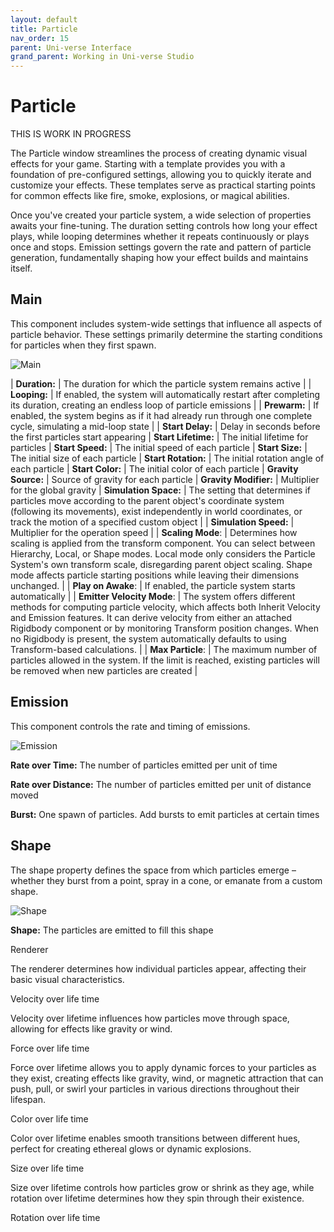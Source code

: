 ```yaml
---
layout: default
title: Particle
nav_order: 15
parent: Uni-verse Interface
grand_parent: Working in Uni-verse Studio
---
```

# Particle

THIS IS WORK IN PROGRESS

The Particle window streamlines the process of creating dynamic visual effects for your game. Starting with a template provides you with a foundation of pre-configured settings, allowing you to quickly iterate and customize your effects. These templates serve as practical starting points for common effects like fire, smoke, explosions, or magical abilities.

Once you've created your particle system, a wide selection of properties awaits your fine-tuning. The duration setting controls how long your effect plays, while looping determines whether it repeats continuously or plays once and stops. Emission settings govern the rate and pattern of particle generation, fundamentally shaping how your effect builds and maintains itself.

## Main

This component includes system-wide settings that influence all aspects of particle behavior. These settings primarily determine the starting conditions for particles when they first spawn.

![Main]({{site.url}}{{site.baseurl}}/content/images/particle-1-main.png)

| **Duration:** | The duration for which the particle system remains active | 
| **Looping:** | If enabled, the system will automatically restart after completing its duration, creating an endless loop of particle emissions | 
| **Prewarm:** | If enabled, the system begins as if it had already run through one complete cycle, simulating a mid-loop state | 
| **Start Delay:** | Delay in seconds before the first particles start appearing
| **Start Lifetime:** | The initial lifetime for particles
| **Start Speed:** | The initial speed of each particle
| **Start Size:** | The initial size of each particle
| **Start Rotation:** | The initial rotation angle of each particle
| **Start Color:** | The initial color of each particle
| **Gravity Source:** | Source of gravity for each particle
| **Gravity Modifier:** | Multiplier for the global gravity
| **Simulation Space:** | The setting that determines if particles move according to the parent object's coordinate system (following its movements), exist independently in world coordinates, or track the motion of a specified custom object | 
| **Simulation Speed:** | Multiplier for the operation speed | 
| **Scaling Mode**: | Determines how scaling is applied from the transform component. You can select between Hierarchy, Local, or Shape modes. Local mode only considers the Particle System's own transform scale, disregarding parent object scaling. Shape mode affects particle starting positions while leaving their dimensions unchanged. | 
| **Play on Awake**: | If enabled, the particle system starts automatically | 
| **Emitter Velocity Mode**: | The system offers different methods for computing particle velocity, which affects both Inherit Velocity and Emission features. It can derive velocity from either an attached Rigidbody component or by monitoring Transform position changes. When no Rigidbody is present, the system automatically defaults to using Transform-based calculations. | 
| **Max Particle**: | The maximum number of particles allowed in the system. If the limit is reached, existing particles will be removed when new particles are created |

## Emission

This component controls the rate and timing of emissions.

![Emission]({{site.url}}{{site.baseurl}}/content/images/particle-2-emission.png)

**Rate over Time:** The number of particles emitted per unit of time

**Rate over Distance:** The number of particles emitted per unit of distance 
moved

**Burst:** One spawn of particles. Add bursts to emit particles at certain times

## Shape

The shape property defines the space from which particles emerge – whether they burst from a point, spray in a cone, or emanate from a custom shape. 

![Shape]({{site.url}}{{site.baseurl}}/content/images/particle-3-shape.png)

**Shape:** The particles are emitted to fill this shape





Renderer

The renderer determines how individual particles appear, affecting their basic visual characteristics.

Velocity over life time

Velocity over lifetime influences how particles move through space, allowing for effects like gravity or wind.

Force over life time

Force over lifetime allows you to apply dynamic forces to your particles as they exist, creating effects like gravity, wind, or magnetic attraction that can push, pull, or swirl your particles in various directions throughout their lifespan.

Color over life time

Color over lifetime enables smooth transitions between different hues, perfect for creating ethereal glows or dynamic explosions. 

Size over life time

Size over lifetime controls how particles grow or shrink as they age, while rotation over lifetime determines how they spin through their existence.

Rotation over life time
